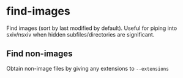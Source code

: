 # find-images
Find images (sort by last modified by default).
Useful for piping into sxiv/nsxiv when hidden subfiles/directories are significant.

## Find non-images
Obtain non-image files by giving any extensions to `--extensions`
